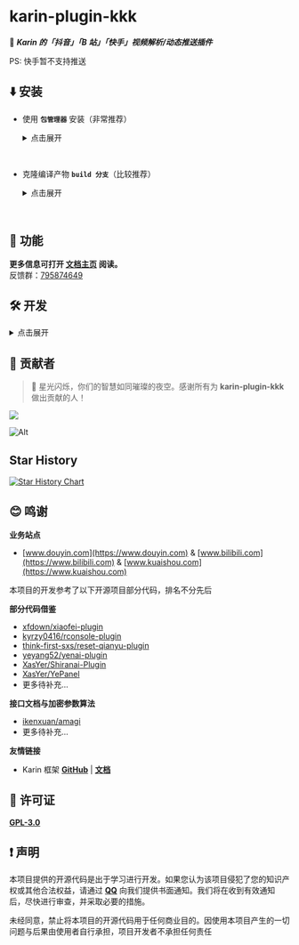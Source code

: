 # karin-plugin-kkk

🦄 **_Karin 的「抖音」「B 站」「快手」视频解析/动态推送插件_**

PS: 快手暂不支持推送

## ⬇️ 安装

- 使用 **`包管理器`** 安装（非常推荐）
   <details>
   <summary>点击展开</summary>

  在 **Karin 根目录** 下运行

  ```sh
  pnpm add karin-plugin-kkk@latest -w
  ```

   </details>

<br />

- 克隆编译产物 **`build 分支`**（比较推荐）
   <details>
   <summary>点击展开</summary>

  1.  克隆源码

  ```sh
  git clone --depth=1 -b build https://github.com/ikenxuan/karin-plugin-kkk.git ./plugins/karin-plugin-kkk/
  ```

   <details>
   <summary>如果你的 git 无法访问至 Github...点击打开查看解决方法</summary>

  > 若克隆无法连接到 Github，可以使用 GitHub Proxy 提供的镜像加速克隆
  > 建议收藏 [GitHub Proxy 最新地址发布](https://ghproxy.link/) 站点，以免镜像站被 GFW 封锁导致克隆失败
  >
  > ```sh
  > git clone --depth=1 -b build https://ghgo.xyz/https://github.com/ikenxuan/karin-plugin-kkk.git ./plugins/karin-plugin-kkk/
  > ```

   </details>
   <br>

  2.  安装依赖
      安装依赖，在 **Karin 根目录** 下运行

  ```sh
  pnpm install --filter=karin-plugin-kkk
  ```

   </details>

<br />

## 📖 功能

**更多信息可打开 [文档主页](https://ikenxuan.github.io/karin-plugin-kkk/) 阅读。**<br>
反馈群：[795874649](http://qm.qq.com/cgi-bin/qm/qr?_wv=1027&k=S8y6baEcSkO6TEO5kEdfgmJhz79Oxdw5&authKey=ficWQytHGz3KIv5i0HpGbEeMBpABBXfjEMYRzo3ZwMV%2B0Y5mq8cC0Yxbczfa904H&noverify=0&group_code=795874649)

## 🛠️ 开发

<details>
<summary>点击展开</summary>

1. [fork](https://github.com/ikenxuan/karin-plugin-kkk/fork) 本项目到自己的仓库
2. 克隆到本地

```sh
git clone https://github.com/你的GitHub用户名/karin-plugin-kkk.git
```

3. 进入项目目录

```sh
cd karin-plugin-kkk/
```

4. 初始化开发环境

```sh
pnpm run init
```

5. 安装依赖

```sh
pnpm install
```

6. 启动开发环境

```sh
pnpm dev
```

</details>

## 🌟 贡献者

> 🌟 星光闪烁，你们的智慧如同璀璨的夜空。感谢所有为 **karin-plugin-kkk** 做出贡献的人！

<a href="https://github.com/ikenxuan/karin-plugin-kkk/graphs/contributors">
  <img src="https://contrib.rocks/image?repo=ikenxuan/karin-plugin-kkk" />
</a>

![Alt](https://repobeats.axiom.co/api/embed/76efd64f02ce043df06e2cd21913a0981b87f069.svg 'Repobeats analytics image')

## Star History

<a href="https://star-history.com/#ikenxuan/karin-plugin-kkk&Date">
 <picture>
   <source media="(prefers-color-scheme: dark)" srcset="https://api.star-history.com/svg?repos=ikenxuan/karin-plugin-kkk&type=Date&theme=dark" />
   <source media="(prefers-color-scheme: light)" srcset="https://api.star-history.com/svg?repos=ikenxuan/karin-plugin-kkk&type=Date" />
   <img alt="Star History Chart" src="https://api.star-history.com/svg?repos=ikenxuan/karin-plugin-kkk&type=Date" />
 </picture>
</a>

## 😊 鸣谢

**业务站点**

- [www.douyin.com](https://www.douyin.com) & [www.bilibili.com](https://www.bilibili.com) & [www.kuaishou.com](https://www.kuaishou.com)

本项目的开发参考了以下开源项目部分代码，排名不分先后

**部分代码借鉴**

- [xfdown/xiaofei-plugin](https://gitee.com/xfdown/xiaofei-plugin)
- [kyrzy0416/rconsole-plugin](https://gitee.com/kyrzy0416/rconsole-plugin)
- [think-first-sxs/reset-qianyu-plugin](https://gitee.com/think-first-sxs/reset-qianyu-plugin)
- [yeyang52/yenai-plugin](https://github.com/yeyang52/yenai-plugin)
- [XasYer/Shiranai-Plugin](https://github.com/XasYer/Shiranai-Plugin)
- [XasYer/YePanel](https://github.com/XasYer/YePanel)
- 更多待补充...

**接口文档与加密参数算法**

- [ikenxuan/amagi](https://github.com/ikenxuan/amagi)
- 更多待补充...

**友情链接**

- Karin 框架 [**GitHub**](https://github.com/Karinjs/Karin) | [**文档**](https://karin.fun)

## 🧷 许可证

[**GPL-3.0**](./LICENSE)

## ❗ 声明

本项目提供的开源代码是出于学习进行开发。如果您认为该项目侵犯了您的知识产权或其他合法权益，请通过 **[<i class="fa-brands fa-qq fa-flip"></i> QQ](https://qm.qq.com/q/k6Up32hdWE)** 向我们提供书面通知。我们将在收到有效通知后，尽快进行审查，并采取必要的措施。

未经同意，禁止将本项目的开源代码用于任何商业目的。因使用本项目产生的一切问题与后果由使用者自行承担，项目开发者不承担任何责任
